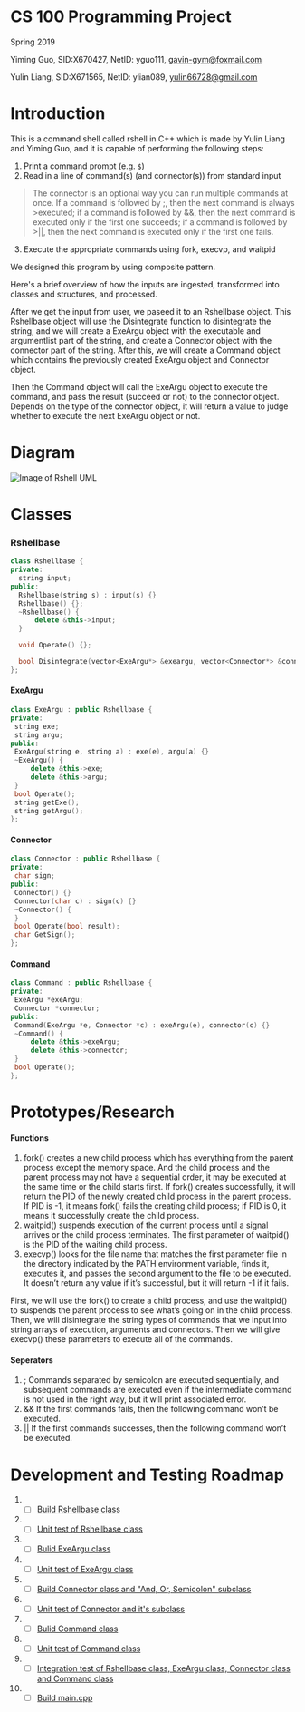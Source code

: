 # CS 100 Programming Project
Spring 2019

Yiming Guo, SID:X670427, NetID: yguo111, gavin-gym@foxmail.com

Yulin Liang, SID:X671565, NetID: ylian089, yulin66728@gmail.com
# Introduction
This is a command shell called rshell in C++ which is made by Yulin Liang and Yiming Guo, and it is capable of performing the following steps:

1.	Print a command prompt (e.g. `$`)
2.	Read in a line of command(s) (and connector(s)) from standard input
>The connector is an optional way you can run multiple commands at once. If a command is followed by ;, then the next command is always >executed; if a command is followed by &&, then the next command is executed only if the first one succeeds; if a command is followed by >||, then the next command is executed only if the first one fails. 
3.	Execute the appropriate commands using fork, execvp, and waitpid

We designed this program by using composite pattern.

Here's a brief overview of how the inputs are ingested, transformed into classes and structures, and processed.

After we get the input from user, we paseed it to an Rshellbase object. This Rshellbase object will use the Disintegrate function to disintegrate the string, and we will create a ExeArgu object with the executable and argumentlist part of the string, and create a Connector object with the connector part of the string. After this, we will create a Command object which contains the previously created ExeArgu object and Connector object. 

Then the Command object will call the ExeArgu object to execute the command, and pass the result (succeed or not) to the connector object. Depends on the type of the connector object, it will return a value to judge whether to execute the next ExeArgu object or not.

# Diagram
![Image of Rshell UML](https://github.com/cs100/spring-2019-assignment-yiming_and_yulin/blob/master/images/2019-05-10%20(2).png?raw=true)
# Classes
 ### Rshellbase
  ```cpp
class Rshellbase {
private:
	string input;
public:
	Rshellbase(string s) : input(s) {}
	Rshellbase() {};
	~Rshellbase() {
		delete &this->input;
	}

	void Operate() {};

	bool Disintegrate(vector<ExeArgu*> &exeargu, vector<Connector*> &connector,vector<Command*> &command);
};
  ```
   #### ExeArgu
   ```cpp
 class ExeArgu : public Rshellbase {
private:
	string exe;
	string argu;
public:
	ExeArgu(string e, string a) : exe(e), argu(a) {}
	~ExeArgu() {
		delete &this->exe;
		delete &this->argu;
	}
	bool Operate();
	string getExe();
	string getArgu();
};
  ```
   #### Connector
   ```cpp
  class Connector : public Rshellbase {
private:
	char sign;
public:
	Connector() {}
	Connector(char c) : sign(c) {}
	~Connector() {
	}
	bool Operate(bool result);
	char GetSign();
};
  ```
   #### Command
   ```cpp
  class Command : public Rshellbase {
private:
	ExeArgu *exeArgu;
	Connector *connector;
public:
	Command(ExeArgu *e, Connector *c) : exeArgu(e), connector(c) {}
	~Command() {
		delete &this->exeArgu;
		delete &this->connector;
	}
	bool Operate();
};
  ```
# Prototypes/Research
#### Functions
1. fork() creates a new child process which has everything from the parent process except the memory space. And the child process and the parent process may not have a sequential order, it may be executed at the same time or the child starts first. If fork() creates successfully, it will return the PID of the newly created child process in the parent process. If PID is -1, it means fork() fails the creating child process; if PID is 0, it means it successfully create the child process.
2. waitpid() suspends execution of the current process until a signal arrives or the child process terminates. The first parameter of waitpid() is the PID of the waiting child process.
3. execvp() looks for the file name that matches the first parameter file in the directory indicated by the PATH environment variable, finds it, executes it, and passes the second argument to the file to be executed. It doesn’t return any value if it’s successful, but it will return -1 if it fails.

First, we will use the fork() to create a child process, and use the waitpid() to suspends the parent process to see what’s going on in the child process.  Then, we will disintegrate the string types of commands that we input into string arrays of execution, arguments and connectors. Then we will give execvp() these parameters to execute all of the commands.  
#### Seperators
1. ; Commands separated by semicolon are executed sequentially, and subsequent commands are executed even if the intermediate command is not used in the right way, but it will print associated error.
2. && If the first commands fails, then the following command won’t be executed.
3. || If the first commands successes, then the following command won’t be executed.
# Development and Testing Roadmap
1. - [ ] [Build Rshellbase class](https://github.com/cs100/spring-2019-assignment-yiming_and_yulin/issues/3)
2. - [ ] [Unit test of Rshellbase class](https://github.com/cs100/spring-2019-assignment-yiming_and_yulin/issues/4)
3. - [ ] [Bulid ExeArgu class](https://github.com/cs100/spring-2019-assignment-yiming_and_yulin/issues/5)
4. - [ ] [Unit test of ExeArgu class](https://github.com/cs100/spring-2019-assignment-yiming_and_yulin/issues/6)
5. - [ ] [Build Connector class and "And, Or, Semicolon" subclass](https://github.com/cs100/spring-2019-assignment-yiming_and_yulin/issues/7)
6. - [ ] [Unit test of Connector and it's subclass](https://github.com/cs100/spring-2019-assignment-yiming_and_yulin/issues/8)
7. - [ ] [Bulid Command class](https://github.com/cs100/spring-2019-assignment-yiming_and_yulin/issues/9)
8. - [ ] [Unit test of Command class](https://github.com/cs100/spring-2019-assignment-yiming_and_yulin/issues/10)
9. - [ ] [Integration test of Rshellbase class, ExeArgu class, Connector class and Command class](https://github.com/cs100/spring-2019-assignment-yiming_and_yulin/issues/11)
10. - [ ] [Build main.cpp](https://github.com/cs100/spring-2019-assignment-yiming_and_yulin/issues/12)
